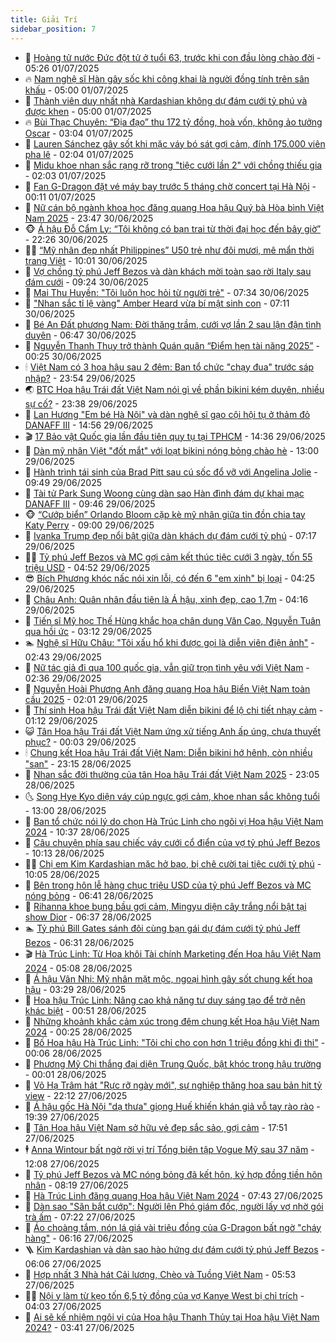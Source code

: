 ```yaml
---
title: Giải Trí
sidebar_position: 7
---
```


<!-- dantri-giai-tri:START -->
- 🤩 [Hoàng tử nước Đức đột tử ở tuổi 63, trước khi con đầu lòng chào đời](https://dantri.com.vn/giai-tri/hoang-tu-nuoc-duc-dot-tu-o-tuoi-63-truoc-khi-con-dau-long-chao-doi-20250701111243928.htm) - 05:26 01/07/2025
- 🔥 [Nam nghệ sĩ Hàn gây sốc khi công khai là người đồng tính trên sân khấu](https://dantri.com.vn/giai-tri/nam-nghe-si-han-gay-soc-khi-cong-khai-la-nguoi-dong-tinh-tren-san-khau-20250701115041321.htm) - 05:00 01/07/2025
- 🚀 [Thành viên duy nhất nhà Kardashian không dự đám cưới tỷ phú và được khen](https://dantri.com.vn/giai-tri/thanh-vien-duy-nhat-nha-kardashian-khong-du-dam-cuoi-ty-phu-va-duoc-khen-20250701092104989.htm) - 05:00 01/07/2025
- 🔥 [Bùi Thạc Chuyên: “Địa đạo” thu 172 tỷ đồng, hoà vốn, không ảo tưởng Oscar](https://dantri.com.vn/giai-tri/bui-thac-chuyen-dia-dao-thu-172-ty-dong-hoa-von-khong-ao-tuong-oscar-20250701091029732.htm) - 03:04 01/07/2025
- 🌈 [Lauren Sánchez gây sốt khi mặc váy bó sát gợi cảm, đính 175.000 viên pha lê](https://dantri.com.vn/giai-tri/lauren-sanchez-gay-sot-khi-mac-vay-bo-sat-goi-cam-dinh-175000-vien-pha-le-20250701071322446.htm) - 02:04 01/07/2025
- 📝 [Midu khoe nhan sắc rạng rỡ trong &quot;tiệc cưới lần 2&quot; với chồng thiếu gia](https://dantri.com.vn/giai-tri/midu-khoe-nhan-sac-rang-ro-trong-tiec-cuoi-lan-2-voi-chong-thieu-gia-20250630230055654.htm) - 02:03 01/07/2025
- 💪 [Fan G-Dragon đặt vé máy bay trước 5 tháng chờ concert tại Hà Nội](https://dantri.com.vn/giai-tri/fan-g-dragon-dat-ve-may-bay-truoc-5-thang-cho-concert-tai-ha-noi-20250630120720223.htm) - 00:11 01/07/2025
- 🤡 [Nữ cán bộ ngành khoa học đăng quang Hoa hậu Quý bà Hòa bình Việt Nam 2025](https://dantri.com.vn/giai-tri/nu-can-bo-nganh-khoa-hoc-dang-quang-hoa-hau-quy-ba-hoa-binh-viet-nam-2025-20250701022206115.htm) - 23:47 30/06/2025
- 🐵 [Á hậu Đỗ Cẩm Ly: “Tôi không có bạn trai từ thời đại học đến bây giờ”](https://dantri.com.vn/giai-tri/a-hau-do-cam-ly-toi-khong-co-ban-trai-tu-thoi-dai-hoc-den-bay-gio-20250630070845634.htm) - 22:26 30/06/2025
- 🧑‍🏫 [“Mỹ nhân đẹp nhất Philippines” U50 trẻ như đôi mươi, mê mẩn thời trang Việt](https://dantri.com.vn/giai-tri/my-nhan-dep-nhat-philippines-u50-tre-nhu-doi-muoi-me-man-thoi-trang-viet-20250630153418375.htm) - 10:01 30/06/2025
- 💂 [Vợ chồng tỷ phú Jeff Bezos và dàn khách mời toàn sao rời Italy sau đám cưới](https://dantri.com.vn/giai-tri/vo-chong-ty-phu-jeff-bezos-va-dan-khach-moi-toan-sao-roi-italy-sau-dam-cuoi-20250630140301605.htm) - 09:24 30/06/2025
- 🤠 [Mai Thu Huyền: &quot;Tôi luôn học hỏi từ người trẻ&quot;](https://dantri.com.vn/giai-tri/mai-thu-huyen-toi-luon-hoc-hoi-tu-nguoi-tre-20250630121310797.htm) - 07:34 30/06/2025
- 🫶 [&quot;Nhan sắc tỉ lệ vàng&quot; Amber Heard vừa bí mật sinh con](https://dantri.com.vn/giai-tri/nhan-sac-ti-le-vang-amber-heard-vua-bi-mat-sinh-con-20250630132636267.htm) - 07:11 30/06/2025
- 🦏 [Bé An Đất phương Nam: Đời thăng trầm, cưới vợ lần 2 sau lận đận tình duyên](https://dantri.com.vn/giai-tri/be-an-dat-phuong-nam-doi-thang-tram-cuoi-vo-lan-2-sau-lan-dan-tinh-duyen-20250628113422160.htm) - 06:47 30/06/2025
- 🧰 [Nguyễn Thanh Thụy trở thành Quán quân “Điểm hẹn tài năng 2025”](https://dantri.com.vn/giai-tri/nguyen-thanh-thuy-tro-thanh-quan-quan-diem-hen-tai-nang-2025-20250630071004526.htm) - 00:25 30/06/2025
- 🕯 [Việt Nam có 3 hoa hậu sau 2 đêm: Ban tổ chức &quot;chạy đua&quot; trước sáp nhập?](https://dantri.com.vn/giai-tri/viet-nam-co-3-hoa-hau-sau-2-dem-ban-to-chuc-chay-dua-truoc-sap-nhap-20250629200703024.htm) - 23:54 29/06/2025
- 🌏 [BTC Hoa hậu Trái đất Việt Nam nói gì về phần bikini kém duyên, nhiều sự cố?](https://dantri.com.vn/giai-tri/btc-hoa-hau-trai-dat-viet-nam-noi-gi-ve-phan-bikini-kem-duyen-nhieu-su-co-20250630032000166.htm) - 23:38 29/06/2025
- 🌈 [Lan Hương &quot;Em bé Hà Nội&quot; và dàn nghệ sĩ gạo cội hội tụ ở thảm đỏ DANAFF III](https://dantri.com.vn/giai-tri/lan-huong-em-be-ha-noi-va-dan-nghe-si-gao-coi-hoi-tu-o-tham-do-danaff-iii-20250629211332013.htm) - 14:56 29/06/2025
- 🎬 [17 Bảo vật Quốc gia lần đầu tiên quy tụ tại TPHCM](https://dantri.com.vn/giai-tri/17-bao-vat-quoc-gia-lan-dau-tien-quy-tu-tai-tphcm-20250629140213011.htm) - 14:36 29/06/2025
- 👀 [Dàn mỹ nhân Việt &quot;đốt mắt&quot; với loạt bikini nóng bỏng chào hè](https://dantri.com.vn/giai-tri/dan-my-nhan-viet-dot-mat-voi-loat-bikini-nong-bong-chao-he-20250626181731857.htm) - 13:00 29/06/2025
- 🧰 [Hành trình tái sinh của Brad Pitt sau cú sốc đổ vỡ với Angelina Jolie](https://dantri.com.vn/giai-tri/hanh-trinh-tai-sinh-cua-brad-pitt-sau-cu-soc-do-vo-voi-angelina-jolie-20250628083815427.htm) - 09:49 29/06/2025
- 🧰 [Tài tử Park Sung Woong cùng dàn sao Hàn đình đám dự khai mạc DANAFF III](https://dantri.com.vn/giai-tri/tai-tu-park-sung-woong-cung-dan-sao-han-dinh-dam-du-khai-mac-danaff-iii-20250629155042234.htm) - 09:46 29/06/2025
- 🐵 [“Cướp biển” Orlando Bloom cặp kè mỹ nhân giữa tin đồn chia tay Katy Perry](https://dantri.com.vn/giai-tri/cuop-bien-orlando-bloom-cap-ke-my-nhan-giua-tin-don-chia-tay-katy-perry-20250629131139884.htm) - 09:00 29/06/2025
- 🐘 [Ivanka Trump đẹp nổi bật giữa dàn khách dự đám cưới tỷ phú](https://dantri.com.vn/giai-tri/ivanka-trump-dep-noi-bat-giua-dan-khach-du-dam-cuoi-ty-phu-20250629113936802.htm) - 07:17 29/06/2025
- 🧑‍💻 [Tỷ phú Jeff Bezos và MC gợi cảm kết thúc tiệc cưới 3 ngày, tốn 55 triệu USD](https://dantri.com.vn/giai-tri/ty-phu-jeff-bezos-va-mc-goi-cam-ket-thuc-tiec-cuoi-3-ngay-ton-55-trieu-usd-20250629110118917.htm) - 04:52 29/06/2025
- 😎 [Bích Phương khóc nấc nói xin lỗi, có đến 6 &quot;em xinh&quot; bị loại](https://dantri.com.vn/giai-tri/bich-phuong-khoc-nac-noi-xin-loi-co-den-6-em-xinh-bi-loai-20250629110501856.htm) - 04:25 29/06/2025
- 🧰 [Châu Anh: Quân nhân đầu tiên là Á hậu, xinh đẹp, cao 1,7m](https://dantri.com.vn/giai-tri/chau-anh-quan-nhan-dau-tien-la-a-hau-xinh-dep-cao-17m-20250628145442604.htm) - 04:16 29/06/2025
- 🧰 [Tiến sĩ Mỹ học Thế Hùng khắc hoạ chân dung Văn Cao, Nguyễn Tuân qua hồi ức](https://dantri.com.vn/giai-tri/tien-si-my-hoc-the-hung-khac-hoa-chan-dung-van-cao-nguyen-tuan-qua-hoi-uc-20250628185532776.htm) - 03:12 29/06/2025
- 🏊 [Nghệ sĩ Hữu Châu: &quot;Tôi xấu hổ khi được gọi là diễn viên điện ảnh&quot;](https://dantri.com.vn/giai-tri/nghe-si-huu-chau-toi-xau-ho-khi-duoc-goi-la-dien-vien-dien-anh-20250628102011194.htm) - 02:43 29/06/2025
- 🌋 [Nữ tác giả đi qua 100 quốc gia, vẫn giữ trọn tình yêu với Việt Nam](https://dantri.com.vn/giai-tri/nu-tac-gia-di-qua-100-quoc-gia-van-giu-tron-tinh-yeu-voi-viet-nam-20250629092320877.htm) - 02:36 29/06/2025
- 🔭 [Nguyễn Hoài Phương Anh đăng quang Hoa hậu Biển Việt Nam toàn cầu 2025](https://dantri.com.vn/giai-tri/nguyen-hoai-phuong-anh-dang-quang-hoa-hau-bien-viet-nam-toan-cau-2025-20250629083811651.htm) - 02:01 29/06/2025
- 📝 [Thí sinh Hoa hậu Trái đất Việt Nam diễn bikini để lộ chi tiết nhạy cảm](https://dantri.com.vn/giai-tri/thi-sinh-hoa-hau-trai-dat-viet-nam-dien-bikini-de-lo-chi-tiet-nhay-cam-20250621191517336.htm) - 01:12 29/06/2025
- 😺 [Tân Hoa hậu Trái đất Việt Nam ứng xử tiếng Anh ấp úng, chưa thuyết phục?](https://dantri.com.vn/giai-tri/tan-hoa-hau-trai-dat-viet-nam-ung-xu-tieng-anh-ap-ung-chua-thuyet-phuc-20250628220300888.htm) - 00:03 29/06/2025
- 🕯 [Chung kết Hoa hậu Trái đất Việt Nam: Diễn bikini hớ hênh, còn nhiều &quot;sạn&quot;](https://dantri.com.vn/giai-tri/chung-ket-hoa-hau-trai-dat-viet-nam-dien-bikini-ho-henh-con-nhieu-san-20250629002008564.htm) - 23:15 28/06/2025
- 🦄 [Nhan sắc đời thường của tân Hoa hậu Trái đất Việt Nam 2025](https://dantri.com.vn/giai-tri/nhan-sac-doi-thuong-cua-tan-hoa-hau-trai-dat-viet-nam-2025-20250629013454328.htm) - 23:05 28/06/2025
- 🌜 [Song Hye Kyo diện váy cúp ngực gợi cảm, khoe nhan sắc không tuổi](https://dantri.com.vn/giai-tri/song-hye-kyo-dien-vay-cup-nguc-goi-cam-khoe-nhan-sac-khong-tuoi-20250628144108342.htm) - 13:00 28/06/2025
- 👹 [Ban tổ chức nói lý do chọn Hà Trúc Linh cho ngôi vị Hoa hậu Việt Nam 2024](https://dantri.com.vn/giai-tri/ban-to-chuc-noi-ly-do-chon-ha-truc-linh-cho-ngoi-vi-hoa-hau-viet-nam-2024-20250628173059551.htm) - 10:37 28/06/2025
- 🚀 [Câu chuyện phía sau chiếc váy cưới cổ điển của vợ tỷ phú Jeff Bezos](https://dantri.com.vn/giai-tri/cau-chuyen-phia-sau-chiec-vay-cuoi-co-dien-cua-vo-ty-phu-jeff-bezos-20250628155016313.htm) - 10:13 28/06/2025
- 🧑‍💻 [Chị em Kim Kardashian mặc hở bạo, bị chê cười tại tiệc cưới tỷ phú](https://dantri.com.vn/giai-tri/chi-em-kim-kardashian-mac-ho-bao-bi-che-cuoi-tai-tiec-cuoi-ty-phu-20250628151521401.htm) - 10:05 28/06/2025
- 🦩 [Bên trong hôn lễ hàng chục triệu USD của tỷ phú Jeff Bezos và MC nóng bỏng](https://dantri.com.vn/giai-tri/ben-trong-hon-le-hang-chuc-trieu-usd-cua-ty-phu-jeff-bezos-va-mc-nong-bong-20250628124312907.htm) - 06:41 28/06/2025
- 💫 [Rihanna khoe bụng bầu gợi cảm, Mingyu diện cây trắng nổi bật tại show Dior](https://dantri.com.vn/giai-tri/rihanna-khoe-bung-bau-goi-cam-mingyu-dien-cay-trang-noi-bat-tai-show-dior-20250628123446994.htm) - 06:37 28/06/2025
- 🏊 [Tỷ phú Bill Gates sánh đôi cùng bạn gái dự đám cưới tỷ phú Jeff Bezos](https://dantri.com.vn/giai-tri/ty-phu-bill-gates-sanh-doi-cung-ban-gai-du-dam-cuoi-ty-phu-jeff-bezos-20250628132655204.htm) - 06:31 28/06/2025
- 🎬 [Hà Trúc Linh: Từ Hoa khôi Tài chính Marketing đến Hoa hậu Việt Nam 2024](https://dantri.com.vn/giai-tri/ha-truc-linh-tu-hoa-khoi-tai-chinh-marketing-den-hoa-hau-viet-nam-2024-20250628113306516.htm) - 05:08 28/06/2025
- 💃 [Á hậu Vân Nhi: Mỹ nhân mặt mộc, ngoại hình gây sốt chung kết hoa hậu](https://dantri.com.vn/giai-tri/a-hau-van-nhi-my-nhan-mat-moc-ngoai-hinh-gay-sot-chung-ket-hoa-hau-20250628081318796.htm) - 03:29 28/06/2025
- 🌊 [Hoa hậu Trúc Linh: Nâng cao khả năng tư duy sáng tạo để trở nên khác biệt](https://dantri.com.vn/giai-tri/hoa-hau-truc-linh-nang-cao-kha-nang-tu-duy-sang-tao-de-tro-nen-khac-biet-20250628021820963.htm) - 00:51 28/06/2025
- 🧰 [Những khoảnh khắc cảm xúc trong đêm chung kết Hoa hậu Việt Nam 2024](https://dantri.com.vn/giai-tri/nhung-khoanh-khac-cam-xuc-trong-dem-chung-ket-hoa-hau-viet-nam-2024-20250628051241078.htm) - 00:25 28/06/2025
- 🦣 [Bố Hoa hậu Hà Trúc Linh: &quot;Tôi chỉ cho con hơn 1 triệu đồng khi đi thi&quot;](https://dantri.com.vn/giai-tri/bo-hoa-hau-ha-truc-linh-toi-chi-cho-con-hon-1-trieu-dong-khi-di-thi-20250628050359704.htm) - 00:06 28/06/2025
- 🥷 [Phương Mỹ Chi thắng đại diện Trung Quốc, bật khóc trong hậu trường](https://dantri.com.vn/giai-tri/phuong-my-chi-thang-dai-dien-trung-quoc-bat-khoc-trong-hau-truong-20250628035124684.htm) - 00:01 28/06/2025
- 🦏 [Võ Hạ Trâm hát &quot;Rực rỡ ngày mới&quot;, sự nghiệp thăng hoa sau bản hit tỷ view](https://dantri.com.vn/giai-tri/vo-ha-tram-hat-ruc-ro-ngay-moi-su-nghiep-thang-hoa-sau-ban-hit-ty-view-20250622125800420.htm) - 22:12 27/06/2025
- 🫶 [Á hậu gốc Hà Nội &quot;dạ thưa&quot; giọng Huế khiến khán giả vỗ tay rào rào](https://dantri.com.vn/giai-tri/a-hau-goc-ha-noi-da-thua-giong-hue-khien-khan-gia-vo-tay-rao-rao-20250628002053370.htm) - 19:39 27/06/2025
- 💼 [Tân Hoa hậu Việt Nam sở hữu vẻ đẹp sắc sảo, gợi cảm](https://dantri.com.vn/giai-tri/tan-hoa-hau-viet-nam-so-huu-ve-dep-sac-sao-goi-cam-20250628000909277.htm) - 17:51 27/06/2025
- 🕴 [Anna Wintour bất ngờ rời vị trí Tổng biên tập Vogue Mỹ sau 37 năm](https://dantri.com.vn/giai-tri/anna-wintour-bat-ngo-roi-vi-tri-tong-bien-tap-vogue-my-sau-37-nam-20250627152336977.htm) - 12:08 27/06/2025
- 🐲 [Tỷ phú Jeff Bezos và MC nóng bỏng đã kết hôn, ký hợp đồng tiền hôn nhân](https://dantri.com.vn/giai-tri/ty-phu-jeff-bezos-va-mc-nong-bong-da-ket-hon-ky-hop-dong-tien-hon-nhan-20250627140647528.htm) - 08:19 27/06/2025
- 🐘 [Hà Trúc Linh đăng quang Hoa hậu Việt Nam 2024](https://dantri.com.vn/giai-tri/ha-truc-linh-dang-quang-hoa-hau-viet-nam-2024-20250627142040528.htm) - 07:43 27/06/2025
- 🤭 [Dàn sao &quot;Săn bắt cướp&quot;: Người lên Phó giám đốc, người lấy vợ nhờ gói trà ấm](https://dantri.com.vn/giai-tri/dan-sao-san-bat-cuop-nguoi-len-pho-giam-doc-nguoi-lay-vo-nho-goi-tra-am-20250625013705933.htm) - 07:22 27/06/2025
- 💯 [Áo choàng tắm, nón lá giá vài triệu đồng của G-Dragon bất ngờ &quot;cháy hàng&quot;](https://dantri.com.vn/giai-tri/ao-choang-tam-non-la-gia-vai-trieu-dong-cua-g-dragon-bat-ngo-chay-hang-20250627103110354.htm) - 06:16 27/06/2025
- 🪜 [Kim Kardashian và dàn sao hào hứng dự đám cưới tỷ phú Jeff Bezos](https://dantri.com.vn/giai-tri/kim-kardashian-va-dan-sao-hao-hung-du-dam-cuoi-ty-phu-jeff-bezos-20250627123113575.htm) - 06:06 27/06/2025
- 👹 [Hợp nhất 3 Nhà hát Cải lương, Chèo và Tuồng Việt Nam](https://dantri.com.vn/giai-tri/hop-nhat-3-nha-hat-cai-luong-cheo-va-tuong-viet-nam-20250627115210807.htm) - 05:53 27/06/2025
- 🧑‍🏫 [Nội y làm từ kẹo tốn 6,5 tỷ đồng của vợ Kanye West bị chỉ trích](https://dantri.com.vn/giai-tri/noi-y-lam-tu-keo-ton-65-ty-dong-cua-vo-kanye-west-bi-chi-trich-20250627104725370.htm) - 04:03 27/06/2025
- 🐘 [Ai sẽ kế nhiệm ngôi vị của Hoa hậu Thanh Thủy tại Hoa hậu Việt Nam 2024?](https://dantri.com.vn/giai-tri/ai-se-ke-nhiem-ngoi-vi-cua-hoa-hau-thanh-thuy-tai-hoa-hau-viet-nam-2024-20250626120511053.htm) - 03:41 27/06/2025<!-- dantri-giai-tri:END -->
